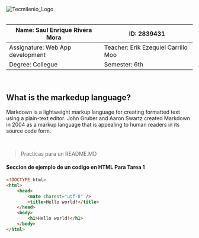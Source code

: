 

![Tecmilenio_Logo](https://seeklogo.com/images/U/universidad-tecmilenio-logo-30B98C7ABF-seeklogo.com.png)
<br>
<br>

<center>

| Name: Saul Enrique Rivera Mora    | ID: 2839431                          |
|-----------------------------------|--------------------------------------|
| Assignature: Web App development  | Teacher: Erik Ezequiel Carrillo Moo  |
| Degree: Collegue                     | Semester: 6th                       |

</center>

<br>


## What is the markedup language?
Markdown is a lightweight markup language for creating formatted text using a plain-text editor. John Gruber and Aaron Swartz created Markdown in 2004 as a markup language that is appealing to human readers in its source code form.

<br>

>Practicas para un README.MD

#### Seccion de ejemplo de un codigo en HTML Para Tarea 1

```html
<!DOCTYPE html>
<html>
    <head>
        <mate charest="utf-8" />
        <title>Hello world!</title>
    </head>
    <body>
        <h1>Hello world!</h1>
    </body>
</html>
```
